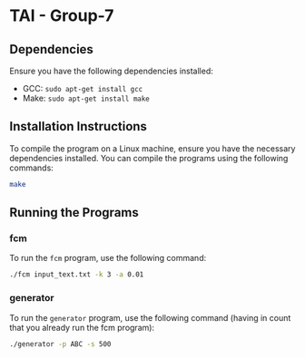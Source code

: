 # TAI - Group-7
## Dependencies

Ensure you have the following dependencies installed:

- GCC: `sudo apt-get install gcc`
- Make: `sudo apt-get install make`

## Installation Instructions

To compile the program on a Linux machine, ensure you have the necessary dependencies installed. You can compile the programs using the following commands:

```sh
make
```

## Running the Programs

### fcm

To run the `fcm` program, use the following command:

```sh
./fcm input_text.txt -k 3 -a 0.01
```

### generator

To run the `generator` program, use the following command (having in count that you already run the fcm program):

```sh
./generator -p ABC -s 500
```

